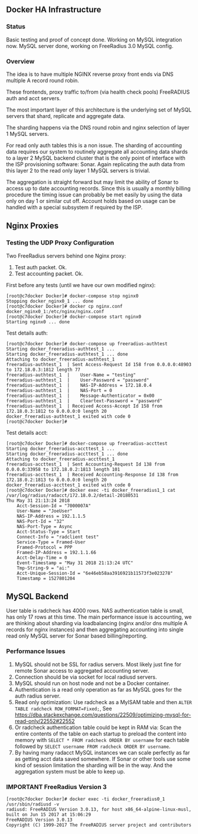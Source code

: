 ## Docker HA Infrastructure

### Status

Basic testing and proof of concept done.
Working on MySQL integration now. MySQL server done, working on FreeRadius 3.0 MySQL config.

### Overview

The idea is to have multiple NGINX reverse proxy front ends via DNS multiple A record round robin.

These frontends, proxy traffic to/from (via health check pools) FreeRADIUS auth and acct servers.

The most important layer of this architecture is the underlying set of MySQL servers that shard, replicate and aggregate data.

The sharding happens via the DNS round robin and nginx selection of layer 1 MySQL servers.

For read only auth tables this is a non issue. The sharding of accounting data requires our system to
routinely aggregate all accounting data shards to a layer 2 MySQL backend cluster that is the only point of interface with
the ISP provisioning software: Sonar. Again replicating the auth data from this layer 2 to the read only layer 1 MySQL
servers is trivial.

The aggregation is straight forward but may limit the ability of Sonar to access up to date accounting records. 
Since this is usually a monthly billing procedure the timing issue can probably be met easily by using the data only on day 1 or similar cut off. Account holds based on usage can be handled with a special subsystem if
required by the ISP.

## Nginx Proxies

### Testing the UDP Proxy Configuration

Two FreeRadius servers behind one Nginx proxy:

 1. Test auth packet. Ok.
 1. Test accounting packet. Ok.
 
 First before any tests (until we have our own modified nginx):
 
 ```
[root@c7docker Docker]# docker-compose stop nginx0
Stopping docker_nginx0_1 ... done
[root@c7docker Docker]# docker cp nginx.conf docker_nginx0_1:/etc/nginx/nginx.conf
[root@c7docker Docker]# docker-compose start nginx0
Starting nginx0 ... done
 ```

Test details auth:
```
[root@c7docker Docker]# docker-compose up freeradius-authtest
Starting docker_freeradius-authtest_1 ... 
Starting docker_freeradius-authtest_1 ... done
Attaching to docker_freeradius-authtest_1
freeradius-authtest_1  | Sent Access-Request Id 158 from 0.0.0.0:48903 to 172.18.0.3:1812 length 77
freeradius-authtest_1  | 	User-Name = "testing"
freeradius-authtest_1  | 	User-Password = "password"
freeradius-authtest_1  | 	NAS-IP-Address = 172.18.0.4
freeradius-authtest_1  | 	NAS-Port = 0
freeradius-authtest_1  | 	Message-Authenticator = 0x00
freeradius-authtest_1  | 	Cleartext-Password = "password"
freeradius-authtest_1  | Received Access-Accept Id 158 from 172.18.0.3:1812 to 0.0.0.0:0 length 20
docker_freeradius-authtest_1 exited with code 0
[root@c7docker Docker]# 
```

Test details acct:
```
[root@c7docker Docker]# docker-compose up freeradius-accttest
Starting docker_freeradius-accttest_1 ... 
Starting docker_freeradius-accttest_1 ... done
Attaching to docker_freeradius-accttest_1
freeradius-accttest_1  | Sent Accounting-Request Id 138 from 0.0.0.0:33958 to 172.18.0.2:1813 length 101
freeradius-accttest_1  | Received Accounting-Response Id 138 from 172.18.0.2:1813 to 0.0.0.0:0 length 20
docker_freeradius-accttest_1 exited with code 0
[root@c7docker Docker]# docker exec -ti docker_freeradius1_1 cat /var/log/radius/radacct/172.18.0.2/detail-20180531
Thu May 31 21:13:24 2018
	Acct-Session-Id = "7000007A"
	User-Name = "JoeUser"
	NAS-IP-Address = 192.1.1.5
	NAS-Port-Id = "32"
	NAS-Port-Type = Async
	Acct-Status-Type = Start
	Connect-Info = "radclient test"
	Service-Type = Framed-User
	Framed-Protocol = PPP
	Framed-IP-Address = 192.1.1.66
	Acct-Delay-Time = 0
	Event-Timestamp = "May 31 2018 21:13:24 UTC"
	Tmp-String-9 = "ai:"
	Acct-Unique-Session-Id = "6e46eb58aa3916921b11573f3e023278"
	Timestamp = 1527801204
```

## MySQL Backend

User table is radcheck has 4000 rows. NAS authentication table is small, has only 17 rows at this time. The main performance issue is accounting, we are thinking about sharding via loadbalancing (nginx and/or dns multiple A records for nginx instances) and then aggregating accounting into single read only MySQL server for Sonar based billing/reporting.

### Performance Issues

 1. MySQL should not be SSL for radius servers. Most likely just fine for remote Sonar access to aggregated accounting server.
 1. Connection should be via socket for local radiusd servers.
 1. MySQL should run on host node and not be a Docker container.
 1. Authentication is a read only operation as far as MySQL goes for the auth radius server.
 1. Read only optimization: Use radcheck as a MyISAM table and then ```ALTER TABLE radcheck ROW_FORMAT=Fixed;```, See https://dba.stackexchange.com/questions/22509/optimizing-mysql-for-read-only/22552#22552
 1. Or radcheck authentication table could be kept in RAM via: Scan the entire contents of the table on each startup to preload the content into memory with ```SELECT * FROM radcheck ORDER BY username``` for each table followed by ```SELECT username FROM radcheck ORDER BY username```.
 1. By having many radacct MySQL instances we can scale perfectly as far as getting acct data saved somewhere. If Sonar
 or other tools use some kind of session limitation the sharding will be in the way. And the aggregation system must be
 able to keep up.

### IMPORTANT FreeRadius Version 3

```
[root@c7docker Docker]# docker exec -ti docker_freeradius0_1 /usr/sbin/radiusd -v
radiusd: FreeRADIUS Version 3.0.13, for host x86_64-alpine-linux-musl, built on Jun 15 2017 at 15:06:29
FreeRADIUS Version 3.0.13
Copyright (C) 1999-2017 The FreeRADIUS server project and contributors
```
